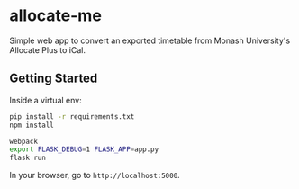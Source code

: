 # allocate-me

Simple web app to convert an exported timetable from Monash University's Allocate Plus to iCal.

## Getting Started

Inside a virtual env:

```bash
pip install -r requirements.txt
npm install

webpack
export FLASK_DEBUG=1 FLASK_APP=app.py
flask run
```

In your browser, go to `http://localhost:5000`.

